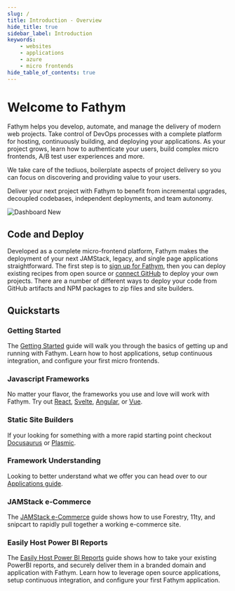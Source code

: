 ```yaml
---
slug: /
title: Introduction - Overview
hide_title: true
sidebar_label: Introduction
keywords:
    - websites
    - applications
    - azure
    - micro frontends
hide_table_of_contents: true
---
```


# Welcome to Fathym

Fathym helps you develop, automate, and manage the delivery of modern web projects.  Take control of DevOps processes with a complete platform for hosting, continuously building, and deploying your applications.  As your project grows, learn how to authenticate your users, build complex micro frontends, A/B test user experiences and more.

We take care of the tediuos, boilerplate aspects of project delivery so you can focus on discovering and providing value to your users.  

Deliver your next project with Fathym to benefit from incremental upgrades, decoupled codebases, independent deployments, and team autonomy.

![Dashboard New](/img/screenshots/dashboard-welcome.png)

## Code and Deploy

Developed as a complete micro-frontend platform, Fathym makes the deployment of your next JAMStack, legacy, and single page applications straightforward.  The first step is to [sign up for Fathym](https://www.lowcodeunit.com/dashboard/create-project), then you can deploy existing recipes from open source or [connect GitHub](./getting-started/create-first-project) to deploy your own projects.  There are a number of different ways to deploy your code from GitHub artifacts and NPM packages to zip files and site builders.  

## Quickstarts

### Getting Started

The [Getting Started](./getting-started/setup) guide will walk you through the basics of getting up and running with Fathym.  Learn how to host applications, setup continuous integration, and configure your first micro frontends.

### Javascript Frameworks

No matter your flavor, the frameworks you use and love will work with Fathym.  Try out [React](./guides/deploying/frameworks/react), [Svelte](./guides/deploying/frameworks/svelte), [Angular](./guides/deploying/frameworks/angular), or [Vue](./guides/deploying/frameworks/vue).

### Static Site Builders

If your looking for something with a more rapid starting point checkout [Docusaurus](./guides/deploying/site-builders/docusaurus-sites) or [Plasmic](./guides/deploying/site-builders/plasmic-sites).

### Framework Understanding

Looking to better understand what we offer you can head over to our [Applications guide](./guides/applications/overview).

### JAMStack e-Commerce

The [JAMStack e-Commerce](./guides/deploying/e-commerce/forestry-11ty-snipcart/overview) guide shows how to use Forestry, 11ty, and snipcart to rapidly pull together a working e-commerce site.

### Easily Host Power BI Reports

The [Easily Host Power BI Reports](./guides/deploying/reporting/powerbi-reports) guide shows how to take your existing PowerBI reports, and securely deliver them in a branded domain and application with Fathym.  Learn how to leverage open source applications, setup continuous integration, and configure your first Fathym application.

<!-- 
### End-to-end IoT

The [end-to-end IoT guide](./guides/end-to-end-iot/overview) takes you through how to get your data from IoT Ensemble (an easy way to start working with IoT) up and running with Fathym.  Learn how to connect applications with your IoT data, setup continuous integration, and configure your first micro frontends.
-->

<!-- ### Micro Frontends

Get the most out of Fathym and explore our micro frontend features 

### A/B Testing

### User Identity

### Domain Security -->


